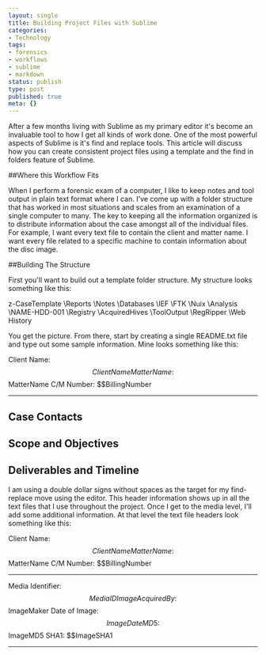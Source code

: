 ```yaml
---
layout: single
title: Building Project Files with Sublime
categories:
- Technology
tags:
- forensics
- workflows
- sublime
- markdown
status: publish
type: post
published: true
meta: {}
---
```

After a few months living with Sublime as my primary editor it's become an invaluable tool to how I get all kinds of work done. One of the most powerful aspects of Sublime is it's find and replace tools. This article will discuss how you can create consistent project files using a template and the find in folders feature of Sublime.


##Where this Workflow Fits



When I perform a forensic exam of a computer, I like to keep notes and tool output in plain text format where I can. I've come up with a folder structure that has worked in most situations and scales from an examination of a single computer to many. The key to keeping all the information organized is to distribute information about the case amongst all of the individual files. For example, I want every text file to contain the client and matter name. I want every file related to a specific machine to contain information about the disc image.


##Building The Structure



First you'll want to build out a template folder structure. My structure looks something like this:


z-CaseTemplate
    \Reports
    \Notes
    \Databases
        \IEF
        \FTK
        \Nuix
    \Analysis
        \NAME-HDD-001
            \Registry
                \AcquiredHives
                \ToolOutput
                    \RegRipper
            \Web History


You get the picture. From there, start by creating a single README.txt file and type out some sample information. Mine looks something like this:


Client Name:    $$ClientName
Matter Name:    $$MatterName
C/M Number:     $$BillingNumber

------------

## Case Contacts

## Scope and Objectives

## Deliverables and Timeline


I am using a double dollar signs without spaces as the target for my find-replace move using the editor. This header information shows up in all the text files that I use throughout the project. Once I get to the media level, I'll add some additional information. At that level the text file headers look something like this:


Client Name:    $$ClientName
Matter Name:    $$MatterName
C/M Number:     $$BillingNumber

------------

Media Identifier:   $$MediaID
Image Acquired By:  $$ImageMaker
Date of Image:      $$ImageDate
MD5:                $$ImageMD5
SHA1:               $$ImageSHA1

-------------
